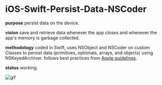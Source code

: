 # iOS-Swift-Persist-Data-NSCoder

**purpose** persist data on the device.

**vision** save and retrieve data whenever the app closes and whenever the app's memory is garbage collected.

**methodology** coded in Swift, uses NSObject and NSCoder on custom Classes to persist data (primitives, optionals, arrays, and objects) using NSKeyedArchiver. follows best practices from [Apple guidelines](https://developer.apple.com/library/ios/documentation/Swift/Conceptual/Swift_Programming_Language/CollectionTypes.html).

**status** working.

![gif](http://i.imgur.com/ccr63qD.gif)
